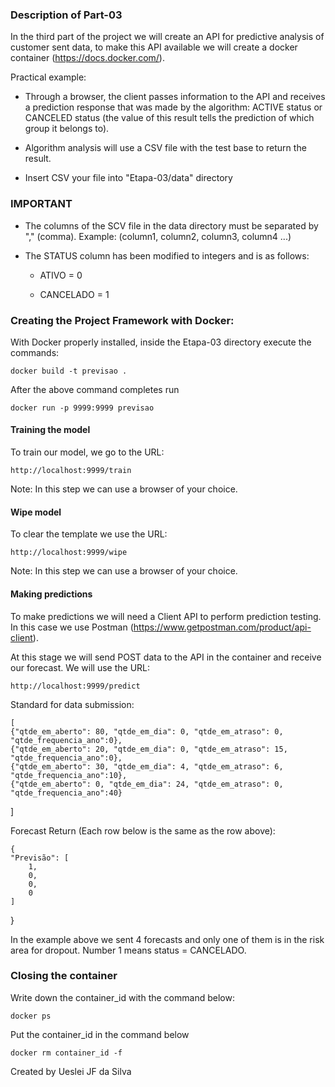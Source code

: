 ### Description of Part-03

In the third part of the project we will create an API for predictive analysis of customer sent data, to make this API available we will create a docker container (https://docs.docker.com/).

Practical example:

- Through a browser, the client passes information to the API and receives a prediction response that was made by the algorithm: ACTIVE status or CANCELED status (the value of this result tells the prediction of which group it belongs to).

- Algorithm analysis will use a CSV file with the test base to return the result.

- Insert CSV your file into "Etapa-03/data" directory


### IMPORTANT

- The columns of the SCV file in the data directory must be separated by "," (comma).
Example: (column1, column2, column3, column4 ...)

- The STATUS column has been modified to integers and is as follows:

	- ATIVO = 0

	- CANCELADO = 1


### Creating the Project Framework with Docker:

With Docker properly installed, inside the Etapa-03 directory execute the commands:

	docker build -t previsao .

After the above command completes run

	docker run -p 9999:9999 previsao


#### Training the model

To train our model, we go to the URL:

	http://localhost:9999/train

Note: In this step we can use a browser of your choice.

#### Wipe model

To clear the template we use the URL:

	http://localhost:9999/wipe

Note: In this step we can use a browser of your choice.

#### Making predictions

To make predictions we will need a Client API to perform prediction testing. In this case we use Postman (https://www.getpostman.com/product/api-client).

At this stage we will send POST data to the API in the container and receive our forecast. We will use the URL:

	http://localhost:9999/predict

Standard for data submission:

	[
    {"qtde_em_aberto": 80, "qtde_em_dia": 0, "qtde_em_atraso": 0, "qtde_frequencia_ano":0},
    {"qtde_em_aberto": 20, "qtde_em_dia": 0, "qtde_em_atraso": 15, "qtde_frequencia_ano":0},
    {"qtde_em_aberto": 30, "qtde_em_dia": 4, "qtde_em_atraso": 6, "qtde_frequencia_ano":10},
    {"qtde_em_aberto": 0, "qtde_em_dia": 24, "qtde_em_atraso": 0, "qtde_frequencia_ano":40}
]

Forecast Return (Each row below is the same as the row above):

	{
    "Previsão": [
        1,
        0,
        0,
        0
    ]
}

In the example above we sent 4 forecasts and only one of them is in the risk area for dropout. Number 1 means status = CANCELADO.


### Closing the container

Write down the container_id with the command below:

	docker ps  

Put the container_id in the command below

	docker rm container_id -f


Created by Ueslei JF da Silva

